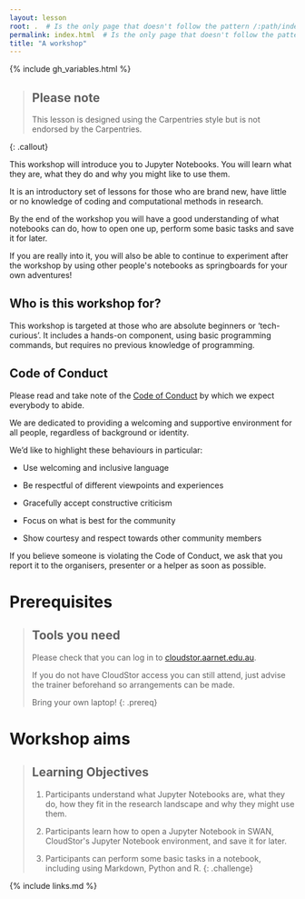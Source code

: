 ```yaml
---
layout: lesson
root: .  # Is the only page that doesn't follow the pattern /:path/index.html
permalink: index.html  # Is the only page that doesn't follow the pattern /:path/index.html
title: "A workshop"
---
```

{% include gh_variables.html %}

> ## Please note
>
> This lesson is designed using the Carpentries style but is not endorsed by the Carpentries.
>
{: .callout}

This workshop will introduce you to Jupyter Notebooks. You will learn what they are, what they do and why you might like to use them.

It is an introductory set of lessons for those who are brand new, have little or no knowledge of coding and computational methods in research.

By the end of the workshop you will have a good understanding of what notebooks can do, how to open one up, perform some basic tasks and save it for later.

If you are really into it, you will also be able to continue to experiment after the workshop by using other people's notebooks as springboards for your own adventures!

## Who is this workshop for?

This workshop is targeted at those who are absolute beginners or ‘tech-curious’. It includes a hands-on component, using basic programming commands, but requires no previous knowledge of programming.

## Code of Conduct 

Please read and take note of the [Code of Conduct](https://docs.carpentries.org/topic_folders/policies/code-of-conduct.html) by which we expect everybody to abide.

We are dedicated to providing a welcoming and supportive environment for all people, regardless of background or identity.

We’d like to highlight these behaviours in particular:


* Use welcoming and inclusive language

* Be respectful of different viewpoints and experiences

* Gracefully accept constructive criticism

* Focus on what is best for the community

* Show courtesy and respect towards other community members


If you believe someone is violating the Code of Conduct, we ask that you report it to the organisers, presenter or a helper as soon as possible. 

# Prerequisites

>## Tools you need
>
> Please check that you can log in to [cloudstor.aarnet.edu.au](https://cloudstor.aarnet.edu.au).
>
> If you do not have CloudStor access you can still attend, just advise the trainer beforehand so arrangements can be made.
>
> Bring your own laptop!
{: .prereq}

# Workshop aims

>## Learning Objectives
>
>1. Participants understand what Jupyter Notebooks are, what they do, how they fit in the research landscape and why they might use them.
>
>2. Participants learn how to open a Jupyter Notebook in SWAN, CloudStor's Jupyter Notebook environment, and save it for later.
>
>3. Participants can perform some basic tasks in a notebook, including using Markdown, Python and R.
{: .challenge}

{% include links.md %}

